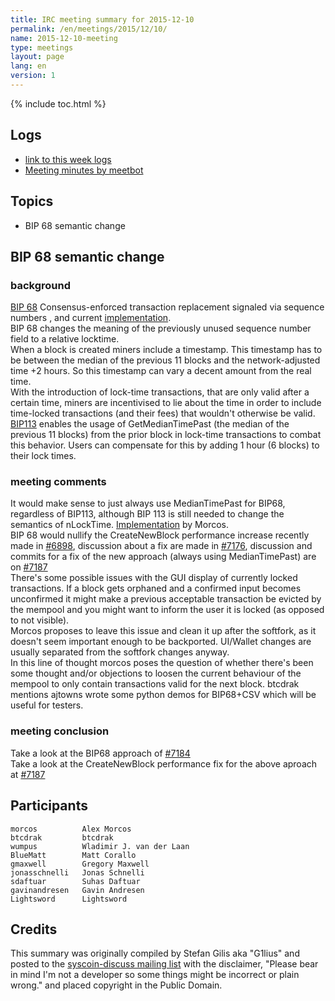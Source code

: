 ```yaml
---
title: IRC meeting summary for 2015-12-10
permalink: /en/meetings/2015/12/10/
name: 2015-12-10-meeting
type: meetings
layout: page
lang: en
version: 1
---
```

{% include toc.html %}

## Logs

- [link to this week logs](http://www.erisian.com.au/meetbot/syscoin-dev/2015/syscoin-dev.2015-12-10-19.01.log.html)  
- [Meeting minutes by meetbot](http://www.erisian.com.au/meetbot/syscoin-dev/2015/syscoin-dev.2015-12-10-19.01.html) 

## Topics

- BIP 68 semantic change

## BIP 68 semantic change

### background  

[BIP 68](https://github.com/syscoin/bips/blob/master/bip-0068.mediawiki)  Consensus-enforced transaction replacement signaled via sequence numbers , and current [implementation](https://github.com/syscoin/syscoin/pull/6312).  
BIP 68 changes the meaning of the previously unused sequence number field to a relative locktime.   
When a block is created miners include a timestamp. This timestamp has to be between the median of the previous 11 blocks and the network-adjusted time +2 hours. So this timestamp can vary a decent amount from the real time.  
With the introduction of lock-time transactions, that are only valid after a certain time, miners are incentivised to lie about the time in order to include time-locked transactions (and their fees) that wouldn't otherwise be valid.  
[BIP113](https://github.com/syscoin/bips/blob/master/bip-0113.mediawiki) enables the usage of GetMedianTimePast (the median of the previous 11 blocks) from the prior block in lock-time transactions to combat this behavior. Users can compensate for this by adding 1 hour (6 blocks) to their lock times.

### meeting comments

It would make sense to just always use MedianTimePast for BIP68, regardless of BIP113, although BIP 113 is still needed to change the semantics of nLockTime. [Implementation](https://github.com/syscoin/syscoin/pull/7184) by Morcos.      
BIP 68 would nullify the CreateNewBlock performance increase recently made in [#6898](https://github.com/syscoin/syscoin/pull/6898), discussion about a fix are made in [#7176](https://github.com/syscoin/syscoin/issues/7176), discussion and commits for a fix of the new approach (always using MedianTimePast) are on [#7187](https://github.com/syscoin/syscoin/pull/7187)   
There's some possible issues with the GUI display of currently locked transactions. If a block gets orphaned and a confirmed input becomes unconfirmed it might make a previous acceptable transaction be evicted by the mempool and you might want to inform the user it is locked (as opposed to not visible).  
Morcos proposes to leave this issue and clean it up after the softfork, as it doesn't seem important enough to be backported. UI/Wallet changes are usually separated from the softfork changes anyway.   
In this line of thought morcos poses the question of whether there's been some thought and/or objections to loosen the current behaviour of the mempool to only contain transactions valid for the next block.
btcdrak mentions ajtowns wrote some python demos for BIP68+CSV which will be useful for testers.  

### meeting conclusion  

Take a look at the BIP68 approach of [#7184](https://github.com/syscoin/syscoin/pull/7184)   
Take a look at the CreateNewBlock performance fix for the above aproach at [#7187](https://github.com/syscoin/syscoin/pull/7187)

## Participants

    morcos          Alex Morcos   
    btcdrak         btcdrak  
    wumpus          Wladimir J. van der Laan  
    BlueMatt        Matt Corallo   
    gmaxwell        Gregory Maxwell   
    jonasschnelli   Jonas Schnelli   
    sdaftuar        Suhas Daftuar  
    gavinandresen   Gavin Andresen  
    Lightsword      Lightsword

## Credits

This summary was originally compiled by Stefan Gilis aka "G1lius" and posted to the [syscoin-discuss mailing list][meetingsource] with the disclaimer, "Please bear in mind I'm not a developer so some things might be incorrect or plain wrong." and placed copyright in the Public Domain.

[meetingsource]: http://lists.linuxfoundation.org/pipermail/syscoin-discuss/2015-December/000037.html
